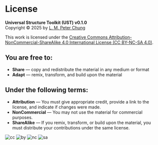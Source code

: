 # License

**Universal Structure Toolkit (UST) v0.1.0**  
Copyright © 2025 by [L. M. Peter Chung](https://www.linkedin.com/in/thepeterchung)

This work is licensed under the [Creative Commons Attribution-NonCommercial-ShareAlike 4.0 International License (CC BY-NC-SA 4.0)](https://creativecommons.org/licenses/by-nc-sa/4.0/).

## You are free to:

- **Share** — copy and redistribute the material in any medium or format  
- **Adapt** — remix, transform, and build upon the material  

## Under the following terms:

- **Attribution** — You must give appropriate credit, provide a link to the license, and indicate if changes were made.
- **NonCommercial** — You may not use the material for commercial purposes.
- **ShareAlike** — If you remix, transform, or build upon the material, you must distribute your contributions under the same license.

![cc](https://mirrors.creativecommons.org/presskit/icons/cc.svg) ![by](https://mirrors.creativecommons.org/presskit/icons/by.svg) ![nc](https://mirrors.creativecommons.org/presskit/icons/nc.svg) ![sa](https://mirrors.creativecommons.org/presskit/icons/sa.svg)